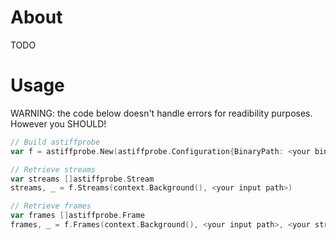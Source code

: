 # About

TODO

# Usage

WARNING: the code below doesn't handle errors for readibility purposes. However you SHOULD!

```go
// Build astiffprobe
var f = astiffprobe.New(astiffprobe.Configuration{BinaryPath: <your binary path>})

// Retrieve streams
var streams []astiffprobe.Stream
streams, _ = f.Streams(context.Background(), <your input path>)

// Retrieve frames
var frames []astiffprobe.Frame
frames, _ = f.Frames(context.Background(), <your input path>, <your stream index>)
```
